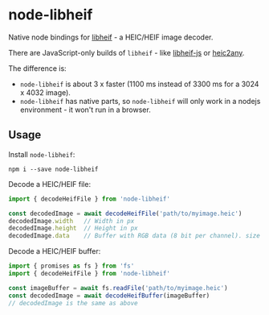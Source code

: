 node-libheif
============

Native node bindings for [libheif](https://github.com/strukturag/libheif) - a HEIC/HEIF image decoder.

There are JavaScript-only builds of `libheif` - like [libheif-js](https://www.npmjs.com/package/libheif-js) or
[heic2any](https://github.com/alexcorvi/heic2any).

The difference is:

  - `node-libheif` is about 3 x faster (1100 ms instead of 3300 ms for a 3024 x 4032 image).
  - `node-libheif` has native parts, so `node-libheif` will only work in a nodejs environment - it won't run in a browser.


Usage
-----

Install `node-libheif`:

    npm i --save node-libheif

Decode a HEIC/HEIF file:

```javascript
import { decodeHeifFile } from 'node-libheif'

const decodedImage = await decodeHeifFile('path/to/myimage.heic')
decodedImage.width   // Width in px
decodedImage.height  // Height in px
decodedImage.data    // Buffer with RGB data (8 bit per channel). size in bytes = 3 * width * height
```

Decode a HEIC/HEIF buffer:

```javascript
import { promises as fs } from 'fs'
import { decodeHeifFile } from 'node-libheif'

const imageBuffer = await fs.readFile('path/to/myimage.heic')
const decodedImage = await decodeHeifBuffer(imageBuffer)
// decodedImage is the same as above
```
